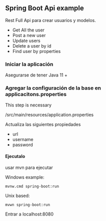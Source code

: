 ## Spring Boot Api example

Rest Full Api para crear usuarios y modelos.

- Get All the user
- Post a new user
- Update users
- Delete a user by id
- Find user by properties

### Iniciar la aplicación

Asegurarse de tener
Java 11 +

### Agregar la configuración de la base en applicacitons.properties

This step is necessary

/src/main/resources/application.properties

Actualiza las siguientes propiedades

- url
- username
- password

#### Ejecutalo

usar mvn para ejecutar

Windows example:

    mvnw.cmd spring-boot:run

Unix based:

    mvwn spring-boot:run

Entrar a localhost:8080
